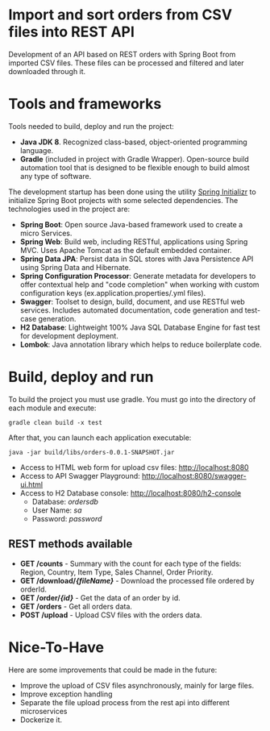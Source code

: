 # Import and sort orders from CSV files into REST API

Development of an API based on REST orders with Spring Boot from imported CSV files. 
These files can be processed and filtered and later downloaded through it. 

# Tools and frameworks

Tools needed to build, deploy and run the project:
- **Java JDK 8**. Recognized class-based, object-oriented programming language.
- **Gradle** (included in project with Gradle Wrapper). Open-source build automation tool that is designed to be flexible enough to build almost any type of software.

The development startup has been done using the utility [Spring Initializr](https://start.spring.io/) to initialize Spring Boot projects with some selected dependencies. The technologies used in the project are:
- **Spring Boot**: Open source Java-based framework used to create a micro Services.
- **Spring Web**: Build web, including RESTful, applications using Spring MVC. Uses Apache Tomcat as the default embedded container.
- **Spring Data JPA**: Persist data in SQL stores with Java Persistence API using Spring Data and Hibernate.
- **Spring Configuration Processor**: Generate metadata for developers to offer contextual help and "code completion" when working with custom configuration keys (ex.application.properties/.yml files).
- **Swagger**: Toolset to design, build, document, and use RESTful web services. Includes automated documentation, code generation and test-case generation.
- **H2 Database**: Lightweight 100% Java SQL Database Engine for fast test for development deployment.
- **Lombok**: Java annotation library which helps to reduce boilerplate code.

# Build, deploy and run
To build the project you must use gradle. You must go into the directory of each module and execute:
```
gradle clean build -x test
```

After that, you can launch each application executable:
```
java -jar build/libs/orders-0.0.1-SNAPSHOT.jar
```

* Access to HTML web form for upload csv files: [http://localhost:8080](http://localhost:8080)
* Access to API Swagger Playground: [http://localhost:8080/swagger-ui.html](http://localhost:8080/swagger-ui.html)
* Access to H2 Database console: [http://localhost:8080/h2-console](http://localhost:8080/h2-console)
  * Database: _ordersdb_
  * User Name: _sa_
  * Password: _password_

## REST methods available

* **GET /counts** - Summary with the count for each type of the fields: Region, Country, Item Type, Sales Channel, Order Priority.
* **GET /download/_{fileName}_** - Download the processed file ordered by orderId.
* **GET /order/_{id}_** - Get the data of an order by id.
* **GET /orders** - Get all orders data.
* **POST /upload** - Upload CSV files with the orders data.

# Nice-To-Have
Here are some improvements that could be made in the future:
* Improve the upload of CSV files asynchronously, mainly for large files.
* Improve exception handling
* Separate the file upload process from the rest api into different microservices
* Dockerize it.

